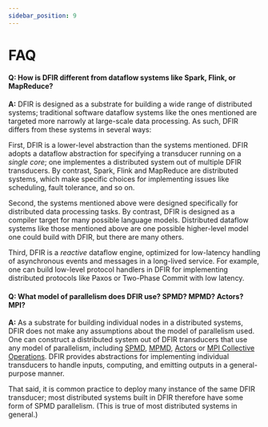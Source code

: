 ```yaml
---
sidebar_position: 9
---
```


# FAQ
#### Q: How is DFIR different from dataflow systems like Spark, Flink, or MapReduce?
**A:** DFIR is designed as a substrate for building a wide range of distributed systems; traditional software dataflow systems
like the ones mentioned are targeted more narrowly at large-scale data processing. As such, DFIR differs from these systems in several ways:

First, DFIR is a lower-level abstraction than the systems mentioned. DFIR adopts a dataflow abstraction for specifying a transducer
running on a *single core*; one implementes a distributed system out of multiple DFIR transducers.  By contrast, Spark, Flink and MapReduce are 
distributed systems, which make specific choices for implementing issues like scheduling, fault tolerance, and so on.

Second, the systems mentioned above were designed specifically for distributed data processing tasks. 
By contrast, DFIR is designed as a compiler target for many possible language models. Distributed
dataflow systems like those mentioned above are one possible higher-level model one could build with DFIR, 
but there are many others.

Third, DFIR is a *reactive* dataflow engine, optimized for low-latency handling of 
asynchronous events and messages in a long-lived service. For example, one can build 
low-level protocol handlers in DFIR for implementing distributed protocols
like Paxos or Two-Phase Commit with low latency.

#### Q: What model of parallelism does DFIR use? SPMD? MPMD? Actors? MPI?
**A:** As a substrate for building individual nodes in a distributed systems, DFIR does not make any 
assumptions about the model of parallelism used. One can construct a distributed system out of DFIR 
transducers that use any model of parallelism, including 
[SPMD](https://en.wikipedia.org/wiki/Flynn%27s_taxonomy#Single_program,_multiple_data_streams_(SPMD)), 
[MPMD](https://en.wikipedia.org/wiki/Flynn%27s_taxonomy#Multiple_programs,_multiple_data_streams_(MPMD)), 
[Actors](https://en.wikipedia.org/wiki/Actor_model) or 
[MPI Collective Operations](https://en.wikipedia.org/wiki/Collective_operation). 
DFIR provides abstractions for implementing individual transducers to handle inputs, computing, and emitting outputs in
a general-purpose manner.

That said, it is common practice to deploy many instance of the same DFIR transducer; most distributed systems built in DFIR
therefore have some form of SPMD parallelism. (This is true of most distributed systems in general.)